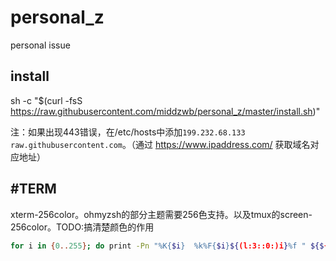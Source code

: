 # personal_z
personal issue


## install

sh -c "$(curl -fsS https://raw.githubusercontent.com/middzwb/personal_z/master/install.sh)"

注：如果出现443错误，在/etc/hosts中添加`199.232.68.133 raw.githubusercontent.com`。（通过 https://www.ipaddress.com/ 获取域名对应地址）

## #TERM

xterm-256color。ohmyzsh的部分主题需要256色支持。以及tmux的screen-256color。TODO:搞清楚颜色的作用

```bash
for i in {0..255}; do print -Pn "%K{$i}  %k%F{$i}${(l:3::0:)i}%f " ${${(M)$((i%6)):#3}:+$'\n'}; done
```
